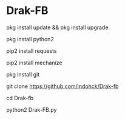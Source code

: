 #  Drak-FB

pkg install update && pkg install upgrade

pkg install python2

pip2 install requests

pip2 install mechanize

pkg install git

git clone https://github.com/indohck/Drak-fb

cd Drak-fb

python2 Drak-FB.py
